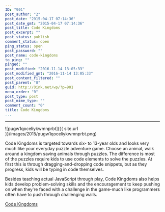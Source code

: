 ```yaml
---
ID: "901"
post_author: "2"
post_date: "2015-04-17 07:14:36"
post_date_gmt: "2015-04-17 07:14:36"
post_title: Code Kingdoms
post_excerpt: ""
post_status: publish
comment_status: open
ping_status: open
post_password: ""
post_name: code-kingdoms
to_ping: ""
pinged: ""
post_modified: "2016-11-14 13:05:33"
post_modified_gmt: "2016-11-14 13:05:33"
post_content_filtered: ""
post_parent: "0"
guid: http://0ink.net/wp/?p=901
menu_order: "0"
post_type: post
post_mime_type: ""
comment_count: "0"
title: Code Kingdoms
...
```

---

![pugw1qoceliykwmnprbt]({{ site.url }}/images/2015/pugw1qoceliykwmnprbt.png)


Code Kingdoms is targeted towards six- to 13-year olds and looks very
much like your everyday puzzle adventure game. Choose an animal, walk
around a kingdom saving animals through puzzles. The difference is
most of the puzzles require kids to use code elements to solve the
puzzles. At first this is through dragging-and-dropping code snippets,
but as they progress, kids will be typing in code themselves.

Besides teaching actual JavaScript through play, Code Kingdoms
also helps kids develop problem-solving skills and the encouragement
to keep pushing on when they're faced with a challenge in the
game-much like programmers often have to push through challenging
walls.

[Code Kingdoms](http://codekingdoms.com/)

